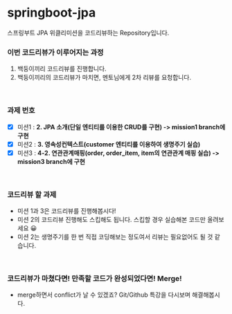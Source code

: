 # springboot-jpa
스프링부트 JPA 위클리미션을 코드리뷰하는 Repository입니다.

### 이번 코드리뷰가 이루어지는 과정
1. 백둥이끼리 코드리뷰를 진행합니다.
2. 백둥이끼리의 코드리뷰가 마치면, 멘토님에게 2차 리뷰를 요청합니다.  
<br/>

### 과제 번호
- [x] 미션1 : **2. JPA 소개(단일 엔티티를 이용한 CRUD를 구현) -> mission1 branch에 구현**  
- [x] 미션2 : **3. 영속성컨텍스트(customer 엔티티를 이용하여 생명주기 실습)**
- [x] 미션3 : **4-2. 연관관계매핑(order, order_item, item의 연관관계 매핑 실습) -> mission3 branch에 구현**    
<br/>

### 코드리뷰 할 과제
- 미션 1과 3은 코드리뷰를 진행해봅시다!
- 미션 2의 코드리뷰 진행해도 스킵해도 됩니다. 스킵할 경우 실습해본 코드만 올려보세요 😀
- 미션 2는 생명주기를 한 번 직접 코딩해보는 정도여서 리뷰는 필요없어도 될 것 같습니다.
<br/>

### 코드리뷰가 마쳤다면! 만족할 코드가 완성되었다면! Merge!
- merge하면서 conflict가 날 수 있겠죠? Git/Github 특강을 다시보며 해결해봅시다.
